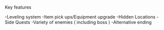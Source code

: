 

Key features

-Leveling system
-Item pick ups/Equipment upgrade
-Hidden Locations 
-Side Quests 
-Variety of enemies ( including boss ) 
-Alternative ending 


